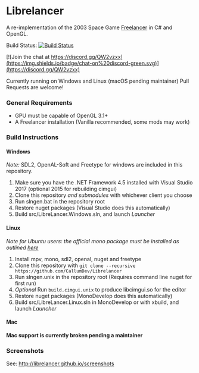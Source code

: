 # Librelancer
A re-implementation of the 2003 Space Game [Freelancer](https://en.wikipedia.org/wiki/Freelancer_(video_game)) in C# and OpenGL.

Build Status: [![Build Status](https://travis-ci.org/Librelancer/Librelancer.svg?branch=master)](https://travis-ci.org/Librelancer/Librelancer)

[![Join the chat at https://discord.gg/QW2vzxx](https://img.shields.io/badge/chat-on%20discord-green.svg)](https://discord.gg/QW2vzxx)  


Currently running on Windows and Linux (macOS pending maintainer)
Pull Requests are welcome!

### General Requirements
* GPU must be capable of OpenGL 3.1+
* A Freelancer installation (Vanilla recommended, some mods may work)

### Build Instructions

#### Windows
*Note:* SDL2, OpenAL-Soft and Freetype for windows are included in this repository.

1. Make sure you have the .NET Framework 4.5 installed with Visual Studio 2017 (optional 2015 for rebuilding cimgui)
2. Clone this repository _and submodules_ with whichever client you choose
3. Run slngen.bat in the repository root
4. Restore nuget packages (Visual Studio does this automatically)
5. Build src/LibreLancer.Windows.sln, and launch *Launcher*

#### Linux
*Note for Ubuntu users: the official mono package must be installed as outlined [here](http://www.mono-project.com/docs/getting-started/install/linux/#debian-ubuntu-and-derivatives)*
1. Install mpv, mono, sdl2, openal, nuget and freetype
2. Clone this repository with `git clone --recursive https://github.com/CallumDev/Librelancer`
3. Run slngen.unix in the repository root (Requires command line nuget for first run)
4. *Optional* Run `build.cimgui.unix` to produce libcimgui.so for the editor
5. Restore nuget packages (MonoDevelop does this automatically)
6. Build src/LibreLancer.Linux.sln in MonoDevelop or with xbuild, and launch *Launcher*


#### Mac
__Mac support is currently broken pending a maintainer__

### Screenshots
See: http://librelancer.github.io/screenshots
